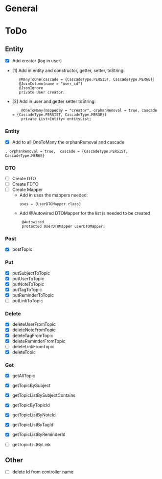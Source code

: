 # General


# ToDo

## Entity

- [x] Add creator (log in user)
- [1] Add in entity and constructor, getter, setter, toString:
   ```
      @ManyToOne(cascade = {CascadeType.PERSIST, CascadeType.MERGE})
      @JoinColumn(name = "user_id")
      @JsonIgnore
      private User creator;
  ```
- [2] Add in user and getter setter toString:
  ```
      @OneToMany(mappedBy = "creator", orphanRemoval = true, cascade = {CascadeType.PERSIST, CascadeType.MERGE})
      private List<Entity> entityList;
  ```
   

### Entity

- [x] Add to all OneToMany the orphanRemoval and cascade
```
, orphanRemoval = true,  cascade = {CascadeType.PERSIST, CascadeType.MERGE}
```


### DTO
- [ ] Create DTO
- [ ] Create FDTO
- [ ] Create Mapper
  - Add in uses the mappers needed:
    ```
    uses = {UserDTOMapper.class}
    ```
  - Add @Autowired DTOMapper for the list is needed to be created
    ```
     @Autowired
     protected UserDTOMapper userDTOMapper;
    ```



### Post
- [x] postTopic


### Put
- [x] putSubjectToTopic
- [x] putUserToTopic
- [x] putNoteToTopic
- [x] putTagToTopic
- [x] putReminderToTopic
- [ ] putLinkToTopic

### Delete
- [x] deleteUserFromTopic
- [x] deleteNoteFromTopic
- [x] deleteTagFromTopic
- [x] deleteReminderFromTopic
- [ ] deleteLinkFromTopic
- [x] deleteTopic

### Get
- [x] getAllTopic
- [x] getTopicBySubject
- [x] getTopicListBySubjectContains
- [x] getTopicByTopicId
- [x] getTopicListByNoteId
- [x] getTopicListByTagId
- [x] getTopicListByReminderId
- [ ] getTopicListByLink


## Other
- [ ] delete Id from controller name 